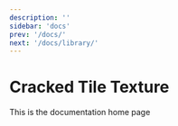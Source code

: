 ```yaml
---
description: ''
sidebar: 'docs'
prev: '/docs/'
next: '/docs/library/'
---
```


# Cracked Tile Texture

This is the documentation home page